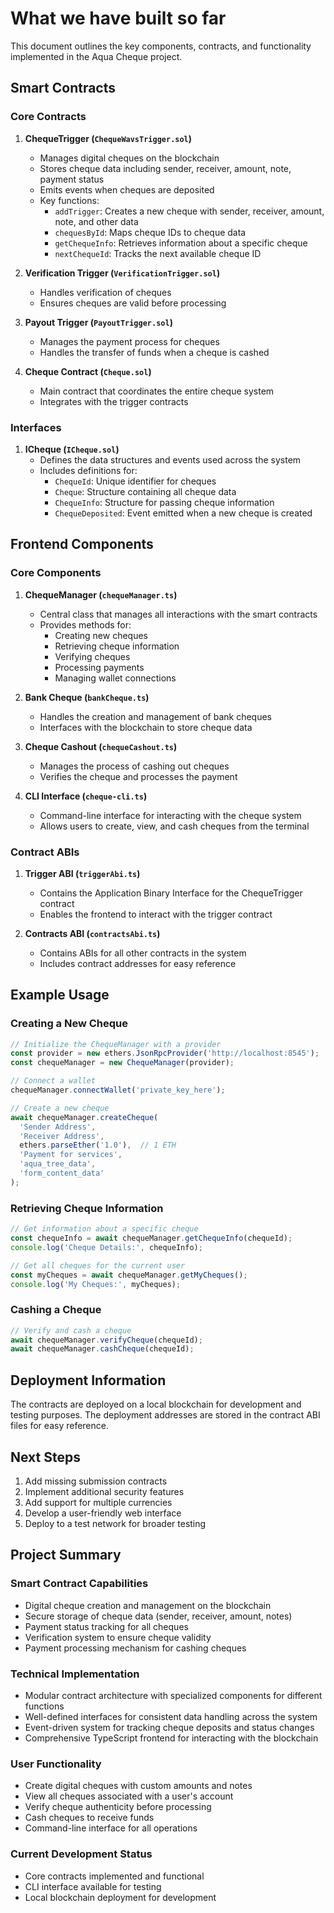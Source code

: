 # What we have built so far

This document outlines the key components, contracts, and functionality implemented in the Aqua Cheque project.

## Smart Contracts

### Core Contracts

1. **ChequeTrigger (`ChequeWavsTrigger.sol`)**
   - Manages digital cheques on the blockchain
   - Stores cheque data including sender, receiver, amount, note, payment status
   - Emits events when cheques are deposited
   - Key functions:
     - `addTrigger`: Creates a new cheque with sender, receiver, amount, note, and other data
     - `chequesById`: Maps cheque IDs to cheque data
     - `getChequeInfo`: Retrieves information about a specific cheque
     - `nextChequeId`: Tracks the next available cheque ID

2. **Verification Trigger (`VerificationTrigger.sol`)**
   - Handles verification of cheques
   - Ensures cheques are valid before processing

3. **Payout Trigger (`PayoutTrigger.sol`)**
   - Manages the payment process for cheques
   - Handles the transfer of funds when a cheque is cashed

4. **Cheque Contract (`Cheque.sol`)**
   - Main contract that coordinates the entire cheque system
   - Integrates with the trigger contracts

### Interfaces

1. **ICheque (`ICheque.sol`)**
   - Defines the data structures and events used across the system
   - Includes definitions for:
     - `ChequeId`: Unique identifier for cheques
     - `Cheque`: Structure containing all cheque data
     - `ChequeInfo`: Structure for passing cheque information
     - `ChequeDeposited`: Event emitted when a new cheque is created

## Frontend Components

### Core Components

1. **ChequeManager (`chequeManager.ts`)**
   - Central class that manages all interactions with the smart contracts
   - Provides methods for:
     - Creating new cheques
     - Retrieving cheque information
     - Verifying cheques
     - Processing payments
     - Managing wallet connections

2. **Bank Cheque (`bankCheque.ts`)**
   - Handles the creation and management of bank cheques
   - Interfaces with the blockchain to store cheque data

3. **Cheque Cashout (`chequeCashout.ts`)**
   - Manages the process of cashing out cheques
   - Verifies the cheque and processes the payment

4. **CLI Interface (`cheque-cli.ts`)**
   - Command-line interface for interacting with the cheque system
   - Allows users to create, view, and cash cheques from the terminal

### Contract ABIs

1. **Trigger ABI (`triggerAbi.ts`)**
   - Contains the Application Binary Interface for the ChequeTrigger contract
   - Enables the frontend to interact with the trigger contract

2. **Contracts ABI (`contractsAbi.ts`)**
   - Contains ABIs for all other contracts in the system
   - Includes contract addresses for easy reference

## Example Usage

### Creating a New Cheque

```typescript
// Initialize the ChequeManager with a provider
const provider = new ethers.JsonRpcProvider('http://localhost:8545');
const chequeManager = new ChequeManager(provider);

// Connect a wallet
chequeManager.connectWallet('private_key_here');

// Create a new cheque
await chequeManager.createCheque(
  'Sender Address',
  'Receiver Address',
  ethers.parseEther('1.0'),  // 1 ETH
  'Payment for services',
  'aqua_tree_data',
  'form_content_data'
);
```

### Retrieving Cheque Information

```typescript
// Get information about a specific cheque
const chequeInfo = await chequeManager.getChequeInfo(chequeId);
console.log('Cheque Details:', chequeInfo);

// Get all cheques for the current user
const myCheques = await chequeManager.getMyCheques();
console.log('My Cheques:', myCheques);
```

### Cashing a Cheque

```typescript
// Verify and cash a cheque
await chequeManager.verifyCheque(chequeId);
await chequeManager.cashCheque(chequeId);
```

## Deployment Information

The contracts are deployed on a local blockchain for development and testing purposes. The deployment addresses are stored in the contract ABI files for easy reference.

## Next Steps

1. Add missing submission contracts
2. Implement additional security features
3. Add support for multiple currencies
4. Develop a user-friendly web interface
5. Deploy to a test network for broader testing


## Project Summary

### Smart Contract Capabilities
- Digital cheque creation and management on the blockchain
- Secure storage of cheque data (sender, receiver, amount, notes)
- Payment status tracking for all cheques
- Verification system to ensure cheque validity
- Payment processing mechanism for cashing cheques

### Technical Implementation
- Modular contract architecture with specialized components for different functions
- Well-defined interfaces for consistent data handling across the system
- Event-driven system for tracking cheque deposits and status changes
- Comprehensive TypeScript frontend for interacting with the blockchain

### User Functionality
- Create digital cheques with custom amounts and notes
- View all cheques associated with a user's account
- Verify cheque authenticity before processing
- Cash cheques to receive funds
- Command-line interface for all operations

### Current Development Status
- Core contracts implemented and functional
- CLI interface available for testing
- Local blockchain deployment for development

